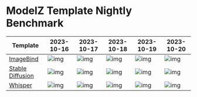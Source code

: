 # ModelZ Template Nightly Benchmark

| Template | 2023-10-16 | 2023-10-17 | 2023-10-18 | 2023-10-19 | 2023-10-20 |
| --- | --- | --- | --- | --- | --- |
| [ImageBind](https://docs.modelz.ai/frameworks/mosec/imagebind) | ![img](https://img.shields.io/badge/status-36s-green) | ![img](https://img.shields.io/badge/status-28s-green) | ![img](https://img.shields.io/badge/status-69s-green) | ![img](https://img.shields.io/badge/status->600s-red) | ![img](https://img.shields.io/badge/status-115s-green) |
| [Stable Diffusion](https://docs.modelz.ai/frameworks/mosec/stable-diffusion) | ![img](https://img.shields.io/badge/status-24s-green) | ![img](https://img.shields.io/badge/status-19s-green) | ![img](https://img.shields.io/badge/status-53s-green) | ![img](https://img.shields.io/badge/status-40s-green) | ![img](https://img.shields.io/badge/status-34s-green) |
| [Whisper](https://docs.modelz.ai/frameworks/mosec/whisper) | ![img](https://img.shields.io/badge/status-16s-green) | ![img](https://img.shields.io/badge/status-13s-green) | ![img](https://img.shields.io/badge/status-13s-green) | ![img](https://img.shields.io/badge/status-77s-green) | ![img](https://img.shields.io/badge/status-30s-green) |
